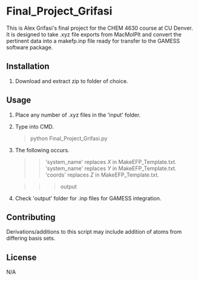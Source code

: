 # Final_Project_Grifasi

This is Alex Grifasi's final project for the CHEM 4630 course at CU Denver.
It is designed to take .xyz file exports from MacMolPlt and convert the pertinent data into a makefp.inp file ready for transfer to the GAMESS software package.

## Installation

1) Download and extract zip to folder of choice.

## Usage

1) Place any number of .xyz files in the 'input' folder.

2) Type into CMD.

	> python Final_Project_Grifasi.py

3) The following occurs.

	>> 'system_name' replaces _X_ in MakeEFP_Template.txt.
	>> 'system_name' replaces _Y_ in MakeEFP_Template.txt.
	>> 'coords' replaces _Z_ in MakeEFP_Template.txt.

	>>> output

4) Check 'output' folder for .inp files for GAMESS integration.

## Contributing

Derivations/additions to this script may include addition of atoms from differing basis sets.

## License
N/A